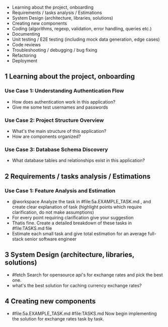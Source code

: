 - Learning about the project, onboarding
- Requirements / tasks analysis / Estimations
- System Design (architecture, libraries, solutions)
- Creating new components
- Coding (algorithms, regexp, validation, error handling, queries etc.)
- Documenting
- Unit testing / E2E testing (including mock data generation, edge cases)
- Code reviews
- Troubleshooting / debugging / bug fixing
- Refactoring
- Deployment 

## 1 Learning about the project, onboarding
### Use Case 1: Understanding Authentication Flow
- How does authentication work in this application?
- Give me some test usernames and passwords

### Use Case 2: Project Structure Overview
- What's the main structure of this application?
- How are components organized?

### Use Case 3: Database Schema Discovery
- What database tables and relationships exist in this application?

## 2 Requirements / tasks analysis / Estimations
### Use Case 1: Feature Analysis and Estimation

- @workspace Analyze the task in #file:5a.EXAMPLE_TASK.md , and create clear explanation of task (highlight points which require clarification, do not make assumptions)
- For every point requiring clarification give your suggestion
- Thatis fine. Create a detailed breakdown of these tasks in #file:TASKS.md file
- Estimate each small task and give total estimation for an average full-stack senior software engineer

## 3 System Design (architecture, libraries, solutions)
- #fetch Search for opensource api's for exchange rates and pick the best one.
- what's the best solution for caching currency exchange rates?
 
## 4 Creating new components
- #file:5a.EXAMPLE_TASK.md #file:TASKS.md Now begin implementing the solution for exchange rates task by task.

